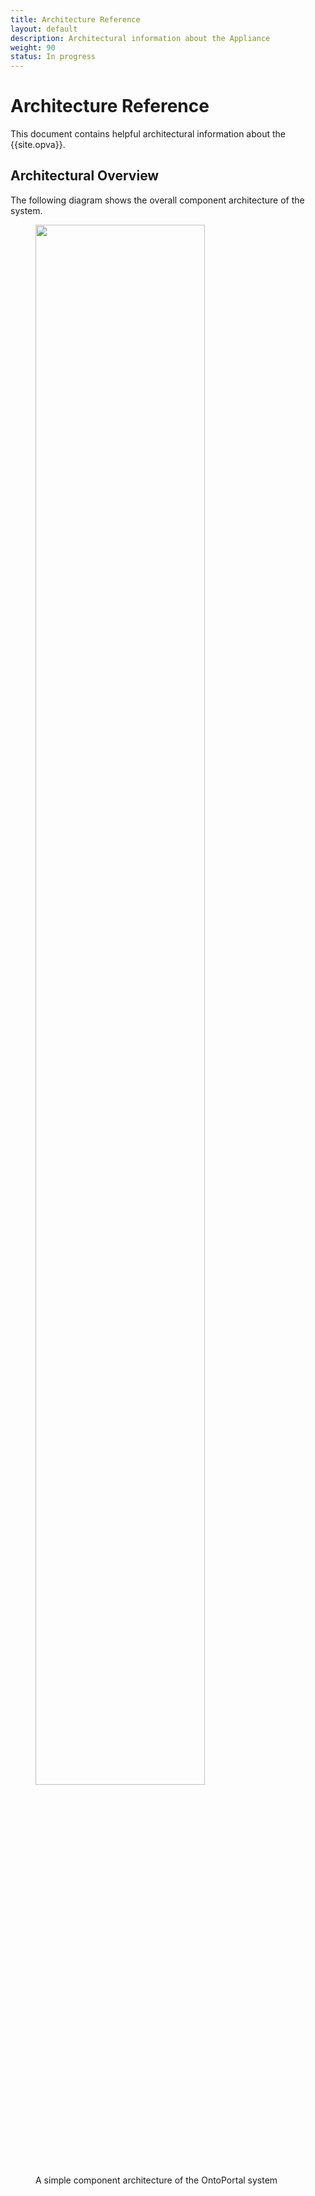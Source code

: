 ```yaml
---
title: Architecture Reference
layout: default
description: Architectural information about the Appliance
weight: 90
status: In progress
---
```


# Architecture Reference

This document contains helpful architectural information about the {{site.opva}}.

## Architectural Overview

The following diagram shows the overall component architecture of the system.

<figure>
  <img src="{{site.baseimgs}}/ontoportal-architecture-ncbo-original.png" style="width:80%"/>
  <figcaption>A simple component architecture of the OntoPortal system</figcaption>
</figure>
